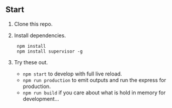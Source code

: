 ## Start

1. Clone this repo.

2. Install dependencies.

        npm install
        npm install supervisor -g

3. Try these out.

    * `npm start` to develop with full live reload.
    * `npm run production` to emit outputs and run the express for production.
    * `npm run build` if you care about what is hold in memory for development...

    
